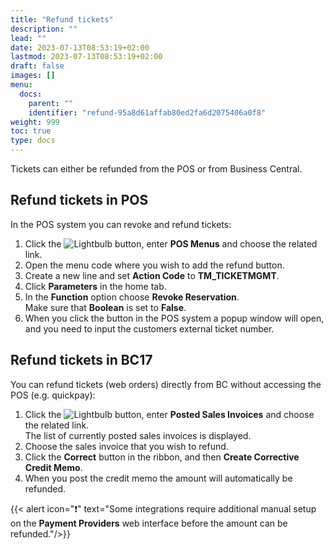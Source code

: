 ```yaml
---
title: "Refund tickets"
description: ""
lead: ""
date: 2023-07-13T08:53:19+02:00
lastmod: 2023-07-13T08:53:19+02:00
draft: false
images: []
menu:
  docs:
    parent: ""
    identifier: "refund-95a8d61affab80ed2fa6d2075406a0f8"
weight: 999
toc: true
type: docs
---
```


Tickets can either be refunded from the POS or from Business Central.

## Refund tickets in POS

In the POS system you can revoke and refund tickets:  

1. Click the ![Lightbulb](Lightbulb_icon.PNG) button, enter **POS Menus** and choose the related link.        
2. Open the menu code where you wish to add the refund button.
3. Create a new line and set **Action Code** to **TM_TICKETMGMT**.
4. Click **Parameters** in the home tab. 
5. In the **Function** option choose **Revoke Reservation**.     
   Make sure that **Boolean** is set to **False**.
6. When you click the button in the POS system a popup window will open, and you need to input the customers external ticket number.

## Refund tickets in BC17

You can refund tickets (web orders) directly from BC without accessing the POS (e.g. quickpay):

1. Click the ![Lightbulb](Lightbulb_icon.PNG) button, enter **Posted Sales Invoices** and choose the related link.   
   The list of currently posted sales invoices is displayed.
2. Choose the sales invoice that you wish to refund.
3. Click the **Correct** button in the ribbon, and then **Create Corrective Credit Memo**.
4. When you post the credit memo the amount will automatically be refunded.

{{< alert icon="❗" text="Some integrations require additional manual setup on the <b>Payment Providers</b> web interface before the amount can be refunded."/>}}
